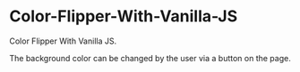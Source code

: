 # Color-Flipper-With-Vanilla-JS
Color Flipper With Vanilla JS.

The background color can be changed by the user via a button on the page.
